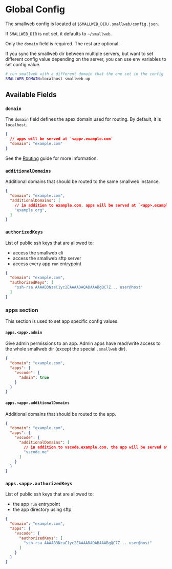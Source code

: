 # Global Config

The smallweb config is located at `$SMALLWEB_DIR/.smallweb/config.json`.

If `SMALLWEB_DIR` is not set, it defaults to `~/smallweb`.

Only the `domain` field is required. The rest are optional.

If you sync the smallweb dir between multiple servers, but want to set different config value depending on the server, you can use env variables to set config value.

```sh
# run smallweb with a different domain that the one set in the config
SMALLWEB_DOMAIN=localhost smallweb up
```

## Available Fields

### `domain`

The `domain` field defines the apex domain used for routing. By default, it is `localhost`.

```json
{
  // apps will be served at `<app>.example.com`
  "domain": "example.com"
}
```

See the [Routing](../guides/routing.md) guide for more information.

### `additionalDomains`

Additional domains that should be routed to the same smallweb instance.

```json
{
  "domain": "example.com",
  "additionalDomains": [
    // in addition to example.com, apps will be served at `<app>.example.org`
    "example.org",
  ]
}
```

### `authorizedKeys`

List of public ssh keys that are allowed to:

- access the smallweb cli
- access the smallweb sftp server
- access every app `run` entrypoint

```json
{
  "domain": "example.com",
  "authorizedKeys": [
    "ssh-rsa AAAAB3NzaC1yc2EAAAADAQABAAABgQC7Z... user@host"
  ]
}
```

### apps section

This section is used to set app specific config values.

#### `apps.<app>.admin`

Give admin permissions to an app. Admin apps have read/write access to the whole smallweb dir (except the special `.smallweb` dir).

```json
{
  "domain": "example.com",
  "apps": {
    "vscode": {
      "admin": true
    }
  }
}
```

#### `apps.<app>.additionalDomains`

Additional domains that should be routed to the app.

```json
{
  "domain": "example.com",
  "apps": {
    "vscode": {
      "additionalDomains": [
        // in addition to vscode.example.com, the app will be served at vscode.me
        "vscode.me"
      ]
    }
  }
}
```

### `apps.<app>.authorizedKeys`

List of public ssh keys that are allowed to:

- the app `run` entrypoint
- the app directory using sftp

```json
{
  "domain": "example.com",
  "apps": {
    "vscode": {
      "authorizedKeys": [
        "ssh-rsa AAAAB3NzaC1yc2EAAAADAQABAAABgQC7Z... user@host"
      ]
    }
  }
}
```

